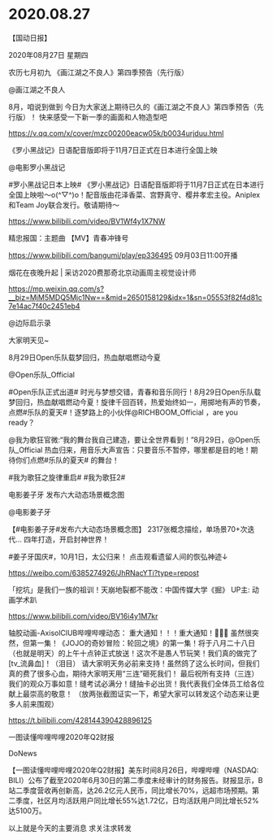 # 2020.08.27


【国动日报】

2020年08月27日  星期四

农历七月初九
 《画江湖之不良人》第四季预告（先行版）

@画江湖之不良人                            

8月，咱说到做到
今日为大家送上期待已久的《画江湖之不良人》第四季预告（先行版）！
快来感受一下新一季的画面和人物造型吧

https://v.qq.com/x/cover/mzc00200eacw05k/b0034urjduu.html


《罗小黑战记》日语配音版即将于11月7日正式在日本进行全国上映

@电影罗小黑战记                            

#罗小黑战记日本上映#  《罗小黑战记》日语配音版即将于11月7日正式在日本进行全国上映啦～o(^▽^)o！配音版由花泽香菜、宫野真守、樱井孝宏主役。Aniplex和Team Joy联合发行。敬请期待～


https://www.bilibili.com/video/BV1Wf4y1X7NW 


精忠报国：主题曲 【MV】青春冲锋号

https://www.bilibili.com/bangumi/play/ep336495
09月03日11:00开播


 烟花在夜晚升起 | 采访2020费那奇北京动画周主视觉设计师

https://mp.weixin.qq.com/s?__biz=MjM5MDQ5Mjc1Nw==&mid=2650158129&idx=1&sn=05553f82f4d81c7e14ac7f40c2451eb4

@边际启示录                            

大家明天见~


8月29日Open乐队载梦回归，热血献唱燃动今夏

@Open乐队_Official                            

#Open乐队正式出道# 时光与梦想交错，青春和音乐同行！8月29日Open乐队载梦回归，热血献唱燃动今夏！旋律千回百转，热爱始终如一，用掷地有声的节奏，点燃#乐队的夏天#！逐梦路上的小伙伴@RICHBOOM_Official ，are you ready？

@我为歌狂官微:“我的舞台我自己建造，要让全世界看到！”8月29日，@Open乐队_Official 热血归来，用音乐大声宣告：只要音乐不暂停，哪里都是目的地！期待你们点燃#乐队的夏天# 的舞台！ 

#我为歌狂之旋律重启# #我为歌狂2#      

   
 电影姜子牙 发布六大动态场景概念图

@电影姜子牙                            

【#电影姜子牙#发布六大动态场景概念图】
2317张概念描绘，单场景70+次迭代…
四年打造，开启封神世界！

#姜子牙国庆#，10月1日，太公归来！
点击观看遗留人间的恢弘神迹↓

https://weibo.com/6385274926/JhRNacYTi?type=repost







「挖坑」是我们一族的祖训！天崩地裂都不能改：中国传媒大学《掘》 UP主: 动画学术趴

https://www.bilibili.com/video/BV16i4y1M7kr


轴胶动画-AxisolClUB哔哩哔哩动态： 重大通知！！！重大通知！📢📢📢
虽然很突然，但第一集！《JOJO的奇妙冒险：轮回之境》的第一集！将于八月二十八日（也就是明天）的上午十点钟正式放送！这次不是愚人节玩笑！我们真的做完了[tv_流鼻血]！（泪目）
请大家明天务必前来支持！虽然鸽了这么长时间，但我们真的费了很多心血，期待大家明天用“三连”砸死我们！
最后祝所有支持（三连）我们的观众万事如意！缝考试必满分！缝抽卡必出货！我代表我们全体员工给各位献上最崇高的敬意！
（放两张截图证实一下，希望大家可以转发这个动态来让更多人前来围观）

https://t.bilibili.com/428144390428896125



一图读懂哔哩哔哩2020年Q2财报

DoNews                

【一图读懂哔哩哔哩2020年Q2财报】美东时间8月26日，哔哩哔哩（NASDAQ: BILI）公布了截至2020年6月30日的第二季度未经审计的财务报告。财报显示，B站二季度营收再创新高，达26.2亿元人民币，同比增长70%，远超市场预期。第二季度，社区月均活跃用户同比增长55%达1.72亿，日均活跃用户同比增长52%达5100万。


以上就是今天的主要消息
求关注求转发



